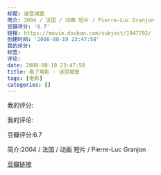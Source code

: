 ```yaml
---
标题: 迷宫城堡
简介: 2004 / 法国 / 动画 短片 / Pierre-Luc Granjon
豆瓣评分: '6.7'
链接: https://movie.douban.com/subject/1947792/
创建时间: '2008-08-19 23:47:58'
我的评分:
标签:
评论:
date: 2008-08-19 23:47:58
title: 看了电影 - 迷宫城堡
tags: [电影]
categories: []
---
```


我的评分:

我的评论:

豆瓣评分:6.7

简介:2004 / 法国 / 动画 短片 / Pierre-Luc Granjon

[豆瓣链接](https://movie.douban.com/subject/1947792/)

